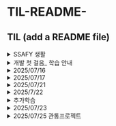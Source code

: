 # TIL-README-
TIL (add a README file)
---
<details><summary>SSAFY 생활</summary>

9~11 라이브 강의
11~12 개인 복습(학습 내용 나의 언어로 정리)
12~13 함께 복습
점심
14~ 복습 및 온라인 실습 git.project 

온라인 실습
문제 들어가서 my gitlab 하고 주소 복사. 내 파일 bash 열어서 git clone 컨트롤 인서트 해서 로컬에 가져옴. 
코드 작성하고 저장. 커밋 add -m 한 후에 push. 온라인 실습실 제출까지 꼭꼭


시험은 온라인 교재에서 많이 출제됨 최소 3회독 이상

</details>


<details><summary>개발 첫 걸음_ 학습 안내</summary>

# AI 시대 공부
처음 프로그래밍 배울 때 완벽을 추구하면 길을 잃기 쉽다. 
제일 중요한 것은 ``문제 해결 능력``
Ai 시대 빠른 속도 새로운 기술. 

기초 개념 정확히 잡으면서 계속해서 실습과 프로젝트로 코딩 감각을 익히는 과정을 반복해 나가야 함!!

과거처럼 모든 문법 외우고 코드를 빨리 짜는 능력? 상당 부분 AI가 대신해줄 수 있음. 

`AI라는 강력한 도구를 지휘하는 문제 해결 전문가`

경쟁력은 무엇을 만들고 싶은가? 본질적인 질문 던지는 능력.

AI에게 정확한 요구사항 전달, 결과물을 비판적으로 검증하는 능력.

이는 실습과 프로젝트를 통해 아이디어를 실현하는 과정에서 단련됨.

**코드를 통해 아이디어를 실현하고, 실용적인 결과물을 만드는 과정 을 즐기고 습관화 할 것**
AI와 협업하는 습관을 기르며 최선을 다한다면, 꾸준히 학습하고 경험을 쌓는다면, 대체 불가능한 개발자로 성장할 것.




# 학습 방법
**문제해결의 큰 그림을 그리고 핵심역량을 기르는 데 집중하자.**

어려운 개념은 개념만 이해, 인지하고 이후 심화적인 것은 필요 시 전문 도구를 사용하면 됨.

기초단계에서 메모리, 성능 최적화 얽매이지 말고 개발 경험을 쌓자.
작은 기능을 직접 완성해보는 실질적인 개발 경험이 쌓이면 성능에 대한 감각은 자연스럽게 따라옴.

AI 이용.
의도를 파악해 변수명을 다듬고 작동 이유에 대한 주석을 달며 읽기 쉬운 코드를 만들기.

디버깅 역량
코드가 원하는 대로 동작 않는 것이 개발의 진짜 시작.

AI에게 에러와 코드 보여주고 왜 발생했는지, 어떻게 해결하는지 물어보기. 구글링과 공식 문서 읽기
항상 비판적으로 검토하고 테스트하며 더 나은 방법을 생각하기.

무엇을 모르는지 파악하고 **AI에게 명확하게 질문하여 답을 얻어내는 능력**

결국엔 뭐다? 어떤 문제를 해결하고 무엇을 만들어낼 수 있는가.
각종 언어들은 이를 위한 도구.


</details>


<details><summary>2025/07/16</summary>

배운 내용:
CLI 기초문법과  martdown, git 사용법

CLI: 명령어로 사용자와 컴퓨터가 상호작용 하는 방식 command line interface

기초문법

. 현재 디렉토리
.. 상위 디렉토리
touch, mkdir, ls, cd, start, rm, pwd


CLI에서 가장 중요한 것! 경로

루트 디렉토리 / 
홈 디렉토리 ~


Markdown: 일반 텍스트로 문서를 작성하는 방법! 텍스트와 코드를 작성해 문서화.

마크다운의 여러가지 기능!

# 개발자로 성장하기
이런 거 
- 또 이런 거
**이런 것도** 되고
*이런 것* 도 되고 
---
이것도! 신기하죠?

1. 순서가
   1. 있는
        1. 리스트?

```python
print('hello')
```
이런 것도 `를 이용하여 표현 가능.쩌거 3개로 묶어주기

[이런 것도](ㅋ)
누르면 안됨
![이미지도](ㅋ) 안되긴 해
~~취소선~~
물결로 만든 취소선!

더 알고 싶은 건 마크다운 가이드로!


<details><summary>git 이용법</summary>


Git이란? 분산 버전관리 시스템

버전관리란 변화를 기록하고 추적하는 것.

git은 파일의 변경 이력을 모두 기록한다. 누가 언제 무엇을 변경했는지 알 수 있고 이전 버전으로 돌아갈 수도 있고 실수로 잘못 변경했을 때 되돌리기도 쉽다! 뭐 게임 잘못 업데이트해서 버그 생기면 과거 특정 시점의 상태를 복원할 수가 있다!!!

분산형 시스템이라 중앙 서버 없이 작업이 가능하다. 오프라인상태에서도!!
협업도!
배포와 백업에도 좋다.

---

git의 3영역

`working directory, staging area, repository`

작업디렉토리는 git 리포지토리 파일이 실제로 저장된 위치로 파일을 편집, 추가, 삭제하는 작업을 진행함. git은 이 파일들이 변경되었는지 여부를 **추적**하지만!!! 이 시점에서 Git이 그 변경을 **관리**하지는 않는다. 

변경 사항을 Git에 반영하기 위해서는?? Staging area 즉 스테이징 영역으로 이동시켜야 한다. 그것은 git add 파일명 또는 . 을 통해. 그러니까 git add는 git아 변경 사항 추가해줘~~ 하는 거임

Staging 영역은 Git 파일이 다음 커밋을 준비하는 곳! commit은 버전이라고 생각하면 됨. 스테이징 영역에 파일을 add 하면 git은 해당 파일을 추적하고 그 상태를 커밋할 준비가 된 상태로 만든다. 스테이징 영역에 추가된 파일은 커밋될 때만 실제로 버전관리가 이루어짐.

git status로 파일들의 위치 알 수 있음. 스테이징 영역에 있구나!

Repository 리포지토리 바로바로 git이 파일의 버전 이력을 관리하는 곳!!! 로컬 리포지토리는 작업 중인 프로젝트의 모든 버전과 변경 사항을 기록. git commit 명령 사용하여 파일을 스테이징 영역에서 로컬 리포지토리로 커밋하면 !! git이 변경 사항을 기록하고 새로운 버전으로 저장한다. 레포지토리에는 커밋 내역과 브랜치 정보가 포함되며 모든 변경 사항은 이곳에서 관리됨.
git commit -m "커밋 내역" 이렇게 치면 git은 변경 사항을 로컬 리포지토리에 저장하고 버전 히스토리에 기록한다. git log로 확인


예시 워크플로우

작업 디렉토리에서 파일을 수정한다. >> git add 파일명 으로 변경사항을 스테이징 영역에 추가하고 >> git commit -m "커밋명" 으로 레포지토리에 커밋하고! >> 리포지토리에 변경 사항을 원격 서버로 푸시하려면 git push origin main !! 
</details>


</details>


<details><summary>2025/07/17</summary>
   오늘 배운 것

Git 로컬과 원격 저장소 왔다갔다 

github 쓰는 방법

나 지금 수정하고 있잖아~~!!
저장을 안해서였다...
commit 수정 방법??

---
</details>

<details><summary> 2025/07/21 </summary>

**프로그래밍의 의미와 Python 소개 및 Data type 특징**

## 프로그래밍
프로그램: 어떤 문제를 해결하기 위한 명령어 집합 
프로그래밍의 핵심은 새 연산을 정의하고 조합해 유용한 작업을 수행하는 것!


파이썬?! 타언어에 비해 쉽고 간결한 문법
풍부한 커뮤니티와 광범위한 응용 분야(웹 개발, 데이터분석, 인공지능 등)


왜 ai와 머신러닝 개발에 파이썬을 쓸까?
여러 라이브러리 도구들이 모두 파이썬으로 제공됨.(왜? 그냥 첨 만든 사람이 파이썬으로 했나?)

파이썬 인터프리터가 사용자의 명령을 기계어로 바꿔줌

파이썬 인터프리터

1. 인간이 파이썬 프로그램 작성
2. 파이썬 인터프리터가 코드를 한 줄씩 읽고 문법 오류 확인. 없으면 바이트 코드(운영 체제가 이해하는 언어)로 변환하고 실행

사용법 2가지 
- shell 프로그램으로 한 번에 한 명령어 입력하여 실행
터미널에서 python -i 하면 파이썬 인터프리터 환경이 실행됨
근데 이렇게 잘 안 함.
>>>

- 확장자가 .py인 파일에 작성된 파이썬 프로그램 실행
파이썬 파일 vs code 터미널에 아래와 같이 입력하여 실행
$ python saple.py

  
# 표현식과 값
- 표현식: 하나의 '값'으로 평가될 수 있는 모든 코드
표현식 예시 : 3+5 / x>10 / 5*4

평가: 표현식을 계산하여 그 결과인 값을 만들어내는 과정

- 값: 표현식이 평가된 결과. 더이상 계산되거나 평가될 수 없는 프로그램의 가장 기본적 데이터
값 예시 : 8, True, "안녕하세요"

주의: 모든 값은 가장 단순한 형태의 표현식. 모든 표현식이 값은 아님.
3+5는 표현식. 자체로는 값이 아니고 평가를 거쳐야 값 8이 됨.

표현식이 평가를 거치면 값
값이 평가를 거치면 값

값이 표현식에 포함됨. 값 < 표현식


# 변수와 메모리

변수: 값을 재사용하기 위해 그 값에 붙여주는 고유 이름(값에 붙여주는 거지 표현식에 붙이는 게 아님 a = 3+5 라면, a에 8이라는 값을 할당한거지 3+5라는 표현식을 할당한 것이 아님)

a = b+1
b=2
print(a) 에러 뜸. 순서

변수 할당: 표현식이 만들어 낸 값에 이름을 붙이는 과정(연결)

할당 연산자 = : 오른쪽 표현식의 평가 결과 값을 왼쪽 변수에 저장

할당문: degrees = 36.5

변수명 규칙: 알파벳, _, 숫자로 구성. 숫자로 시작 불가. 대소문자 구분. 

파이썬의 내부예약어로는 변수 이용 불가능. True False None and as assert async 


- 변수, 값, 메모리

   우리가 변수 만들면 (a = 3) 그 '값'이 메모리 어딘가에 저장.
  변수는 그 메모리 위치 가리키는 이름표 역할. 변수는 메모리 주소 가지지 않음.
  변수는 객체를 가리키는 이름!!
  변수의 메모리 주소가 아니라 값의 메모리 주소임

그래서 여러 변수에 같은 값을 할당하는 경우 그 변수들이 가리키는 객체는 동일하고 메모리 주소도 동일함. 변수에 다른 값을 재할당하면 다른 값을 가리키게 되므로 메모리 주소도 바뀜

  메모리의 모든 위치에는 그 위치를 고유하게 식별하는 메모리 주소가 존재.(메모리주소: 컴퓨터가 특정 데이터값 정확히 찾기 위해 사용하는 기계적 숫자 주소)  

**객체**
파이썬의 모든 데이터가 객체
숫자 문자열 리스트 함수 모두 객체

객체는 3가지 정보를 가짐. **고유 ID(메모리주소) Type(타입) Value(값)**
값 타입 주소 3 개 정보를 묶은 것을 객체 object라 부름.
id(a) type(a) 


ex) a = 3 하면 3이라는 객체(메모리 주소, 타입: 정수, 값:3) 가 메모리에 만들어짐. 
a는 그 객체를 가리킴. b = a 라 하면 b도 같은 객체 3을 가리키게 됨.

그래서 a, b 메모리 주소 같아짐. 하나를 바꾸면 둘 다 같이 바뀜

<img width="321" height="387" alt="image" src="https://github.com/user-attachments/assets/972a18c6-a3a0-483c-8dc7-fa5cb6073c4d" />

<img width="357" height="399" alt="image" src="https://github.com/user-attachments/assets/de43150d-d438-4709-a4c1-e7fcab14fb6a" />

변수는 특정 객체를 가리키는 이름표. 
변수는 메모리주소를 가지지 않는다.참조할 뿐
변수는 한 마디로 '객체를 가리키는 이름'


할당문 variable = expression

- 할당문 동작 순서
오른쪽 표현식 평가. 계산하여 하나의 결과값(객체)를 만듦. > 왼쪽 변수명 확인. 새로운 이름표 만들거니 기존 거 이용 > 변수명과 결과값 연결!!(참조). 변수가 이전에 다른 객체 가리키고 있었다면 그 연결 끊어지고 새로운 객체와의 연결만 남음 (재할당)



|용어|핵심 정의|비유(주소록)|
|---------|------|------|
|객체 object|데이터(값 타입 행동)의 실체|'김철수'라는 실제 사람|
|메모리 주소|객체가 저장된 고유한 위치|김철수의 실제 집 주소|
|변수 variable|객체를 가리키는 이름표|주소록에 저장된 '내친구 김철수'라는 이름|



# 데이터 타입

아까 객체는 고유id 메모리 주소, 타입, 값 의 묶음이라 했죠?
데이터 타입은 값의 종류와 적용 가능한 행동의 묶음입니다.

타입: 변수나 값이 가질 수 있는 데이터의 종류

타입의 구성요소: 값(피연산자)과 값에 적용 가능한 연산자. 이 두 가지로 구분할 수 있음. 

값은 숫자일수도 글자일 수도 소수일 수도 있음

중요한 이유: 값의 종류와 그 값으로 할 수 있는 연산을 결정하기 때문. 즉, 타입마다 가능한 기능과 연산이 다름.

data type: 값의 종류와 그 값으로 할 수 있는 동작(연산)을 결정하는 속성


데이터 타입의 5분류: numeric types / text sequence(str) / sequence type(list tuple range) / non sequece type ( set, dict) / 기타 (boolean none functions)

정수 int 
실수 float 소수점까지. 
지수표현법 1,230,000,000은 1.23 * 10^9 인데 이걸 1.23e9라고 표현함.
0.00314는 3.14 * 10^-3 이라서 3.14e-3이라 씀 e E 상관없음.
<img width="437" height="364" alt="image" src="https://github.com/user-attachments/assets/a51cdb69-6f81-463e-8f8f-84b1f35a7757" />


숫자형 타입의 행동은 산술 연산!
<img width="312" height="120" alt="image" src="https://github.com/user-attachments/assets/c580aaba-8465-4a9f-b133-ca8b4bcb1d9b" />
<img width="310" height="108" alt="image" src="https://github.com/user-attachments/assets/fe3c42c4-0f3e-4c7e-acde-d0b43f4fc1ea" />

연산자 우선순위는 동일 ** 다음 -(음수부호) . () 사용 가능.

    -2**4 = -16 = -(2**4)


시퀀스 타입: 여러 데이터가 정해진 `순서`대로 일렬로 `나열`하여 저장하는 자료형 
대표 시퀀스 타입: str, list, tuple, range

순서가 있으므로 인덱스가 존재. 0번부터. 인덱스를 통해 데이터에 바로 접근 가능 

index: 시퀀스 자료형에서 각 값의 위치를 식별하기 위해 부여된 고유한 번호 (0번부터)

시퀀스타입 여러가지인데 공통 특징 5가지있음.
순서대로 저장(정렬된 것은 아님)/인덱싱(값마다 고유 번호 있어서 특정 위치 값 선택 수정 가능)/슬라이싱(원하는 부분 값만 잘라서 사용)/길이(값의 개수 len() 함수 )/반복iteration(반복문으로 각 값 하나씩 순서대로 꺼내서 사용 가능)

len 은 전체 길이 (개수)알려줌. 
인덱스는 0부터 len-1 까지. 길이 넘어서는 인덱스 입력 시 에러뜸



시퀀스 타입 중 문자열str
```python

my_data = 'Hello'

my_data[1] = 'e'
my_data[1:4] = 'ell'


```
len은 5임. 인덱스는 0부터 4까지 존재
[1:4] 하면 1번부터 3번까지 해당됨. 항상 뒤에 오는 인덱스는 제외하고 그 이전까지만.

문자열 str : 문자들 `순서` 있고 `변경 불가능`한 시퀀스 자료형

`escape sequence`
\ 역슬래시와 문자 조합 특별한 기능
\n 줄바꿈 \t 탭 (띄우기) \\ 백슬래시 하나 \' 작은 따옴표 \" 큰 따옴표 \b는 앞에 지움

여러 줄 작성 시 ''' 또는 """ 이용 ('하나만 쓰면 한 줄만 인식해서 에러뜸)



# f-string 아주 중요!

문자열 내에 변수나 표현식의 결과를 쉽게 삽입하는 방법.
문자열 시작 전에 f 붙이고 삽입할 부분을 {} 로 감싸줌. 

```python
name= '홍길동'
age=25

greeting = f'안녕하세요, 제 이름은 {name}이고 나이는 {age}살입니다.'

```
안녕하세요, 제 이름은 홍길동이고 나이는 25살입니다.


<img width="299" height="173" alt="image" src="https://github.com/user-attachments/assets/4fc74cb7-bb0e-4208-b27a-188ade47daa6" />

f-string 다양한 기능 있음. 심화 사용법 알아보기





index: 시퀀스 자료형 각 값의 위치를 식별하기 위해 부여된 고유 번호. 0부터 시작 왜? 거리 개념임. 시작점으로부터 떨어진 거리. 
음수 인덱스 지원. -1은 맨 마지막 값. 

slicing: 시퀀스 일부분 잘라내어 `새로운 시퀀스 생성`
슬라이싱 사용법 대괄호 [] 안에 시작 위치, 끝 위치, 간격 을 콜론:으로 구분하여 지정
my_sequence[start:stop:step]
<img width="392" height="327" alt="image" src="https://github.com/user-attachments/assets/e0450cc0-7328-491c-8bce-1073db4ee270" />

start 시작인덱스(포함)
stop 끝 인덱스(포함x)
step 건너뛰는 간격 
상황따라 생략 가능


my_str[2:4] 하면 2,3 자리 나오고 4는 포함 안됨.

왜 끝에 값은 빠질까???
시작 값은 0 n번 반복 시 실제로 마지막 시행은 n-1번째가 됨. 즉, 3번 반복 시 0,1,2 가 시행됨. 그래서 마지막 수 앞에서 멈춤.
너무 헷갈린다면 문자열 사이를  index로 생각.


여러가지 해보니까 my_str[7]처럼 아예 벗어난 인덱스 주면 error 뜨는데 [7:9] 나 [9:7] 같은 거 넣으면 error 안 뜨고 그냥 값이 안 나옴. [::-1] 은 역순


`문자열의 불변성`

문자열은 순서가 있고 변경이 불가능한 시퀀스형 자료!!!
(리스트는 변경 가능)
my_str[1] = 'a' 와 같이 할당하려하면 error
type error 'str' object does not support item assignment 

변경은 불가능. 재할당하거나 새로운 문자열을 생성하는 수밖에


<details><summary>참고</summary>

진법 표현 접두사 prefix
0b 0o 0x

2진수 print(0b10) >>> 2 (2진수 10은 10진수로 2)
8진수 print(0o30) >>> 24 (8진수 30은 24)
16진수 print(0x10) >>> 16 (16진수 10은 16)

<img width="332" height="384" alt="image" src="https://github.com/user-attachments/assets/6f3a3543-9a98-486e-bfb8-43e7830d5d76" />


실수의 함정, 부동소수점 오차

result = 0.1 + 0.2 

print(result == 0.3) False

print(result) 0.300000000004

왜?
컴퓨터의 실수 처리 방식.
부동소수점(반올림)오차


컴퓨터는 2진법을 사용. 무한 소수의 발생과 근삿값 저장.10진수 소수 중 일부 2진수로 바꾸면 무한 소수 됨. 

예를 들어 0.1 을 2진수로 바꾸면 무한 소수가 됨. 0.0001100110011 ...

메모리 유한하므로 근삿값으로 잘라서 저장함. 근사치로 인해 오차 발생.


> 해결책

decimal 모듈 사용해 부동소수점 연산의 정확성을 보장 
실수를 2진수로 변환하지 않고 10진수 자체로 정확하게 연산할 수 있게 해줌.
소수 계산할 때 조심하기

a = Decial('3.2')


# 표현식과 문장

표현식은 아까 했죠? 
평가를 거쳐 값이 되는 것을 표현식이라고 한다고. 3+5 True 등

표현식이 아닌 거는 뭐가 있냐? 바로 그게 문장! 

표현식이 값을 만들어내는 코드조각, 문장은 동작을 수행하는 코드 조각

print(10) 은 값을 반환하는 게 아니라 출력하는 동작을 함. 따라서 문장. (print는 반환값이 None)

max(2,3) 은 값을 반환하므로 표현식

할당문 조건문 반복문 등!! 문장은 statement 특정 동작을 지시하는 실행 가능 코드 최소단위. 문장은 완결된 하나의 명령 

예시: x = 100 / def my_function() / pass 등


구분: 코드 실행 시 하나의 값이 남는다면 표현식, 안 남는다면 문장. 
10+20 : 표현식
name = '홍길동' : 문장(변수에 지시했을 뿐 값이 남지 않음)

관계도 : 문장 == 요리법       표현식 == 재료

표현식 사용해서 문장 만들 수 있고 표현식 하나가 문장이 되기도?

total_price = 5000 + 1000  : 할당문 (문장)

뜯어보면

5000 + 1000 : 표현식 (값 6500을 만들어냄)

total_price = : 표현식이 만든 값을 변수에 할당하라고 지시하는 문장

대부분 문장은 표현식을 포함하여 동작

Style Guide 코드의 일관성과 가독성을 향상시키기 위한 규칙과 권장 사항들
대표적으로 PEP 8

직관적인 이름, 공백 스페이스 4칸 or Tab
한 줄 길이 79자, 길면 줄 바꿈 
문자와 밑줄로 작성, 함수 정의 클래스 정의 등 블록 사이에는 빈 줄을 추가

age=10 말고 age = 10

주석:
샾 사용 여러줄은 """ 또는 묶어서 한 방에 컨트롤 슬래쉬

복잡한 코드 python tutor 코드 한 줄씩 어떻게 실행되는지 눈으로 보여주는 시각화 도구



터미널에 ls 쳐서 내가 실행하고 싶은 파이썬 파일이 존재하는지 확인하고 실행하기
python 파일이름 하면 내가 원하는 파이썬 파일 실행됨.

double에 2*10 값을 저장한 것,
값이 저장되는 것이지 표현식을 저장하는 것이 아님.
좀 중요함 헷갈리는 부분. double에 20이 저장되는 것이지 2*num 이 저장되는 것이 아니다잉


16진수
0부터 9까지 이용 후 a부터 f까지 감 우왕~~굉장히 10진법적인 사고



</details>
</details>


<details><summary>2025/7/22</summary>

**여러 데이터 타입과 연산자**

다양한 데이터 구조와 연산자를 활용하여 장바구니를 직접 만들고 관리할 수 있다.


복습: 시퀀스 자료형 시퀀스의 특징 5가지
시퀀스 자료형이란, 여러 개의 값을 `순서`대로 저장하고 각 요소를 `인덱스`를 통해 접근할 수 있는 자료형.
str, list, tuple이 있음. (dict와 set은 시퀀스 자료형 아님. 순서 없고 인덱스로 접근 불가)

특징 5가지: 순서 있음, 인덱싱 가능 a[2], 슬라이싱 가능 a[1:3], 반복 가능, 길이 확인 가능

(추가: 문자열뿐만 아니라 정수형, 실수형 등도 불변. a = 10 에서 0을 1로 인덱싱해서 바꾸는 것 불가능. 재할당하는 수밖에)


# 리스트

- 여러 개의 값을 `순서`대로 저장하는,`변경 가능한``시퀀스 자료형` mutable
- 시퀀스이므로 인덱싱 슬라이싱 길이 모두 가능
- 대괄호[] 안에 값들을 쉼표 , 로 구분
- 숫자 문자열 다른 리스트까지 모든 종류 데이터 담을 수 있다.
- 값을 추가 수정 삭제 등 자유롭게 변경 가능 
- 중첩nested 리스트 : 다른 리스트를 값으로 가진 리스트 my_list[4][2][3]

중첩: 어떤 자료 구조 안에 같은 종류의 자료 구조가 포함된 형태
(재귀함수같은)
 
 
가변성: 생성된 후 그 내용을 변경할 수 있는 성질.
변경: 수정 추가 삭제 
문자열의 불변성과 정반대되는 중요한 특징.

1. 인덱싱으로 값 수정하기
2. 슬라이싱으로 여러 값 한번에 바꾸기
my_list = [1,2,3,4,5]
my_list[2:4] = ['three', 'four']
print(my_list) [1,2,'three,'four',5]
list는 가장 많이 활용하게 될 data type 중 하나

[2:4]로 하면 2,3  요소 없어지고 그 자리에 들어가는 새로운 요소 개수 제한 없음.

<img width="496" height="246" alt="image" src="https://github.com/user-attachments/assets/73300151-675f-498f-a1b8-4dd065878f3c" />
<img width="639" height="398" alt="image" src="https://github.com/user-attachments/assets/a40456bb-cc2e-4501-b7df-0759aff43c8d" />
<img width="394" height="215" alt="image" src="https://github.com/user-attachments/assets/063b9fad-b964-4ffb-af10-c07969e5fca3" />

슬라이싱 할당에서 오른쪽에는 반드시 반복가능한 iterable 객체가 와야 함. 그래서 정수 불가능.

하나씩 쪼개서 할당함. 

반복 불가능: int float boolean Nonetype complex


# 튜플

- 여러 개의 값을 `순서`대로 저장, `변경 불가능`한 시퀀스 자료형
- 소괄호() 이용, 쉼표 , 로 구분
- 리스트처럼 모든 종류 데이터 담을 수 있음
- 리스트와 유사하나, 한 번 만들어지면 수정 불가능. `불변성`
- 시퀀스이기 때문에 순서, 인덱싱, 슬라이싱, 길이 확인, 반복 이용 가능   
  특징
  - 요소가 하나일 때 쉼표 , 이용 my_tuple = (1, ) trailing comma 후행쉼표라고 함.
  - 물론 빈 튜플도 가능 my_tuple = ()
  - 소괄호 없이 만들 수 있음. my_tuple = 1, 'hello', 3.14
<img width="401" height="123" alt="image" src="https://github.com/user-attachments/assets/5c732366-7e6b-45c3-90b7-6a953aedd84a" />
후행 쉼표 없으면 int가 되네<img width="420" height="238" alt="image" src="https://github.com/user-attachments/assets/24a4f05f-b769-40cc-8399-9e423bb49680" />


튜플은 언제 쓰냐?
튜플이 불변 자료형인 이유는?
튜플의 불변 특성을 사용하여 내부 동작과 안전한 데이터 전달에 사용.
다중 할당, 값 교환, 함수 다중 반환 등
개발자가 직접적으로 사용하기보다는 내부적으로 처리될 때 사용됨

튜플은 데이터의 안정성과 무결성을 보장하기 때문에 리스트와 구별됨. 내부동작에서 사용
실제 문제 풀 때 쓰는 경우 거의 없음.

<img width="508" height="284" alt="image" src="https://github.com/user-attachments/assets/213da17c-9bd7-482c-96cc-809bd42c76bc" />




```python
#다중할당
x, y = 10, 20
#실제 내부 동작
(x, y) = (10, 20)

#값 교환
x, y = 1, 2
x, y = y, x

#실제 내부 동작
temp = (y, x) # 튜플 생성
x, y = temp # 튜플 풀어냄
print(x, y) # 2 1

```


# range

`연속된 정수 시퀀스` `생성`하는 `변경 불가능`한 자료형

(변경 가능한 자료형은 아직 리스트밖에 없노! 문자열, 튜플, range 다 불변)
- range는 주로 반복문에서 사용. 특정 횟수만큼 딱 반복
- 시작, 끝, 간격 규칙만 기억. 메모리 효율적
- range() 는 1,2,3 개까지의 매개변수를 가질 수 있음.
  - range(stop)
  - range(start, stop)
  - range(start, stop, step)

```python
# 매개변수 하나일 때. stop으로 인식. start는 0, step은 1이 기본값으로 설정
my_range_1 = range(5)

print(my_range_1) # range(0, 5)

print(list(my_range_1)) # [0, 1, 2, 3, 4] 리스트로 형 변

# 매개변수 두 개
my_range_2 = range(1,10)

# 매개변수 세 개
my_range_3 = range(5, 0, -1)

print(list(my_range_3)) # [5, 4, 3, 2, 1]


```
- range에서 모든 숫자 메모리 저장하는 게 아니라 시작, 끝, 간격이라는 규칙만 기억하여 메모리 효율적
- range는 list로 `형 변환` 시 내부 값을 확인 가능. 실제 사용할 때는 형 변환하지 않고 반복문에 사용

```python
for i in range(1,10,2):
   print(i)   # 1, 3, 5, 7, 9
```

step 규칙
step은 시퀀스의 간격과 방향을 결정
error가 나지는 않음. step의 부호에 따라 start와 stop의 대소관계 생각.

항상 스탑 값 앞까지! stop 값은 시퀀스에 포함될 수 없음


# dict

오늘의 수업 중 젤 중요한 것 두 가지 꼽으라면 list와 dict

**딕셔너리: key와 value 쌍으로 이루어진, 순서와 중복이 없는 변경 가능한 자료형.(비시퀀스)**

순서가 없다?! >> 인덱스가 없다.
인덱스 없이 어떻게 접근해? >> key로 접근!

- 중괄호 {} 이용. 쉼표, 로 구분
- 값 1개는 키와 값이 쌍으로 이루어져있음
- my_dict = {'key': 'value'} # 한 쌍
  
- key: 값을 식별하기 위한 고유한 이름표. 중복 불가(순서가 없는 대신 고유한 키로 구분).
  변경 불가능한 자료형만 사용 가능. (str, int, float, tuple 가능, list, dict 불가능)
  
- value: 키에 해당하는 실제 데이터. '문자열', 12, [l, i, s, t] 모두 가능

- key로 value 찾기 가능, 역은 불가능. key는 고유하지만. value는 여러 번 나와도 됨.

- key가 두 번 이상 나온다면? 뒤에 나온 것 기준으로 하나만 나옴.

dict = {'apple': 500, 'apple': 300} 
print(dict['apple']) # 300


순서가 없는 자료형. 비시퀀스. key를 통해 접근

print(my_dict_1[key]) 하면 value가 나옴, 존재하지 않는 key 쓰면 error

딕셔너리 언제 이용하냐?

데이터에 순서 필요 없고 데이터에 key 붙여 관리하고 싶을때 이용. 인적 정보나 캐릭터 능력치 


# set
---
`순서와 중복이 없는` `변경 가능`한 자료형. 비시퀀스(인덱싱, 슬라이싱 사용 불가. 근데 len은 사용 가능.)

두 가지 핵심: 중복 허용 X / 순서가 없음! (인덱싱 슬라이싱 불가능)

- 중괄호{} 이용, 쉼표 , 로 구분.
- 딕셔너리도 중괄호 {} 이용! >> 공집합은 {}로 표현 못함. 딕셔너리니까! set() 으로
- my_set_1 = set() 라고 표현함. my_set_2 = {1, 1, 2} #print(my_set_2) {1, 2}
- 원소 동일하면 하나만 나옴.(중복 불가) 순서 없으므로 인덱싱 불가
- 합집합 | (shift 백슬래쉬), 차집합 -, 교집합 &
- 중복 제거하고 싶을 때 사용 가능
- 잘 사용 안하긴 함. 특수 상황에서 사용


# Other types
---
None: 값이 없음을 표현하는 특별한 데이터 타입. 숫자 0이나 빈 문자열 '' 과는 다름!! 값이 존재하지 않음, 아직 정해지지 않음 이라는 상태를 나타냄.
대소문자 주의. None 이다.

Boolean: 참과 거짓 두 가지 값만 가지는 데이터 타입. 프로그램의 흐름을 제어하는 조건문에서 True와 False를 판단
주로 조건 반복문과 함께 사용됨.
비교 논리 연산의 평가 결과



# Collection
---
여러 개의 값을 하나로 묶어 관리하는 자료형들을 `통칭`하는 말
str, list, tuple, range, set, dict 데이터 타입 모두 Collection에 분류.

|컬렉션명 | 변경 가능 여부(가변성, 불변성) | 순서 존재 여부(인덱싱 가능 여부)|
|---|---|---|
|str |X|O|
|list|O|O|
|tuple|X|O|
|dict|O|X|
|set|O|X|
|range|X|O|


# 형변환
---
한 데이터 타입을 다른 데이터 타입으로 변환하는 과정.


암시적 형변환과 명시적 형변환

암시적 형변환: 파이썬이 연산 중에 자동으로 데이터 타입을 변환하는 것

데이터 손실 막으려고 더 정밀한 타입으로. 더 안전한 쪽으로 파이썬이 자동 처리

불리언과 뉴머릭 타입에서만 가능함.
숫자형 자료 더 큰 범위로, boolean과 수

ex) print(3 + 5.0) # 8.0
   print(True + 3) # 4
   print(True + False) # 1

명시적 형변환: 개발자가 변환하고 싶은 타입을 직접 함수로 지정하여 변환하는 것.
서로 다른 타입의 데이터를 호환되도록 맞추는 과정.
해외에서 어댑터 끼우는 느낌. 

int("123") 결과 123
str(100) 결과 "100"
list("abc") 결과 ['a', 'b', 'c']
set([1, 2, 2]) 결과 {1,2}
<img width="373" height="160" alt="image" src="https://github.com/user-attachments/assets/0bfee477-15fe-469d-b8f8-647d2c25cfe9" />

항상 되는가?

str -> int 형식에 맞는 숫자만 가능

print(int('1')) # 1 '1' 문자열을 정수로 형 변환.

print(int('3.5')) # '3.5'는 실수형태의 문자열이므로 error 뜸.

print(float('3.5')) # 3.5 '3.5'라는 문자열을 실수로 형 변환.

print(int(1.9)) # 1 실수를 정수형으로 형 변환.

int -> str 모두 가능

print(str(2) + '등') # 2등

그 무엇도 range와 dict으로 형 변환 불가능함.


# 연산자
---
산술연산자, 복합연산자, 비교연산자, 논리연산자, 단축 평가, 멤버십연산자, 시퀀스형 연산자 그리 연산자 우선순위


복합연산자: 연산과 할당이 함께 이뤄짐.

+= -= *= /= //= %= **=  알 것 같기도~  x **= 3 : x에 x의 3승을 할당해라

비교 연산자

True False 로 반환

ㅡ=, ==, !=, is, is not

is 연산자는 단순 값 비교가 아닌 객체를 비교. 메모리 주소가 같은지를 확인 식별성

is: identity operator 정체성   ==: equality operator 값

is 연산자는 싱글턴 객체 비교에 사용

프로그램 전체에서 단 하나의 객체만 생성되어 재사용되는 특별한 객체. 싱글턴 객체: None True False


<img width="318" height="399" alt="image" src="https://github.com/user-attachments/assets/57e6cced-8a79-4895-8597-1d1a464b88bc" />

b=a 
print(a is b) True

논리 연산자
and or not


단축 평가: 논리 연산 두 번째 피연산자 평가하지 않고 결과를 결정하는 동작

똑똑한 게으름?!: 결과가 정해졌다면 뒤에 코드까지 확인하지 않음. 이렇게 결과가 확정되는 순간 평가를 '단축'하고 넘어간다고 해서 '단축 평가' 라고 부름.

거짓으로 취급되는 값들: False, 숫자 0, 빈 문자열 "", 빈 리스트 [], None 등 
참으로 취급되는 값들: True, 1, -10, "hello", [1,2] 등 내용이 있는 값

and 연산자 하나라도 거짓이면 거짓. 쭉 가다가 처음 만나는 거짓을 바로 반환. 모두 참이면 마지막 참 반환

or 연산자 하나라도 참이면 참. 끝까지 갔는데 모두 거짓이면 맨 마지막 거짓값을 반환

단축 평가 >> 코드 실행 최적화하고 불필요한 연산 피함, 코드 흐름 제어 오류 방지 간결 코드 


멤버십 연산자: in, not in 
print('h' in word)  
왼쪽이 요소 오른쪽이 컬렉
결과값: True, False


시퀀스형 연산자: + *
+ * 가 시퀀스자료형(문자열, 리스트, 튜플)에서 결합, 반복 연산자로 쓰임.


trailing comma(후행 쉼표)
컬렉션의 마지막 요소 뒤에 붙는 쉼표
앞에 하나의 요소로 구성된 튜플에서 필수였음. tuple = (1,)
그 외에는 `선택 사항`


기본규칙
각 요소 별도 주루 작성하고 콤마 추가 닫는 괄호도 새로운 줄

딕셔너리에서 잘 사용됨. 가독성 측면에서

```python
item = [
   'item1',
   'item2',
   'item3',
]

config = {
   'host': 'localhost',
   'port': 8080,
   'debug': True,
}


```

각 요소 별도 줄에 작성. 마지막 요소 뒤에 trailing comma 추가, 닫는 괄호는 새로운 줄에 배치.
그냥 한 로 쭉 쓸 때는 trailing comma 쓰지 않음.

`문제 풀이
리스트 [1:4]면 그 앞에까지 
딕셔너리는 {'키': '값'}
역순[::-1]
set는 순서 없고, 중복 허용하지 않음
딕셔너리는 value 바꿀 수 있음.

</details>

<details><summary>추가학습</summary>

<details><summary>얕은 복사와 깊은 복사</summary>

python tutor 을 이용한 시각화

메모리 위치


backup_catalog = catalog   할당 
<img width="781" height="464" alt="image" src="https://github.com/user-attachments/assets/1c86c970-373f-43fe-9b1b-51cb4c879a18" />

그냥 원래 list를 그대로 가져옴 (복사가 아님)



backup_catalog = catalog.copy()   얕은 복사
<img width="778" height="546" alt="image" src="https://github.com/user-attachments/assets/0c7be1bd-38c5-43b8-b439-2d4cd187a46a" />

겉의 리스트 껍질만 새로 만들고 내부의 객체 리스트는 기존의 것과 같은 것을 참조함.

즉, 바깥쪽 리스트만 복사되고, 내부 리스트는 원본과 공유함. 

**>> 내부 객체를 변경하면 복사본과 원본 모두에 영향을 미친다.**

backup_catalog = deepcopy(catalog)   깊은 복사
<img width="773" height="742" alt="image" src="https://github.com/user-attachments/assets/ada8ec57-dde2-444f-a7fc-8c406b0a5eab" />

**겉의 리스트뿐만 아니라 내부에 포함된 모든 객체까지 새로 복사**

**원본과 복사본이 완전히 독립적이고, 내부 객체를 변경해도 서로 영향을 주지 않음.**

</details>


<details><summary>List</summary>

```python

list = [1] * 5
print(list)   # [1, 1, 1, 1, 1]







```



</details>


</details>







<details><summary>2025/07/23</summary>

# 함수

함수란! : 특정 작업을 수행하기 위한 `재사용` 가능한 코드 묶음. 

- 반복되는 코드를 하나로 묶어 재사용하기에 코드가 깔끔해짐.
- 복잡한 문제를 작은 단위로 나누어 해결하는 프로그래밍 사고력 기를 수 있음.

  함수 왜 씀? >> 재사용성 높아지고, 코드의 가독성과 유지보수성 향상.

예를 들어 두 수의 합. 매번 변수를 더하는 코드를 입력하기보다 sum이라는 함수를 만들어서 이용하는 게 편리

```python

# 함수 정의
def get_sum(num, num2):
   return num1 + num2

# 이후부터는 함수를 호출하여 결과 출력


```


함수 호출. 

함수 구조

```python   
def make_sum(pram1, prma2):   # parameter 1, 2가 INPUT값
   """이것은 두 수를 받아      # """ 속이 Docstirng
   두 수의 합을 반환하는 함수입니다.   # 들여쓰기 된 부분 모두 function body
   >>> make_sum(1, 2)
   3
   """
   returm pram1 + pram2      # return value OUTPUT
```

- parameter INPUT
- doctring: 함수에 대한 설명 """ """ 선택적으로 작성 가능. 협업을 위한. 
- function body: 함수 아래에 들여쓰기 되어있는 코드 블록, 함수가 실행될 때 수행되는 코드를 정의.
- return value OUTPUT: return 이후에 반환값 명시. return문은 함수의 실행을 종료, 결과를 호출 부분으로 반환함.
- 함수에 return 문이 없다면 None이 반환됨.


겁준다
첫 번째 허들이래

print() 함수는 반환 값이 없음. return이 없음.

**반환과 출력을 구분해야 함**
print() 함수는 화면에 값을 출력하기만 할 뿐, 반환(return)값이 없음.

```python

return_value = print()
print(return_value)
>>>None

```

반환값이 없는 함수를 출력해보면 None이 나옴.

반환이란 어떤 값이 있어야 함. 

합성함수 느낌?


- 매개변수parameter과 인자argument
- 매개변수: 함수를 정의할 때, 함수가 받을 값을 나타내는 변수
- 인자: 함수를 호출할 때 실제로 전달되는 값

```python
def add(x, y):   # x, y는 매개변수
~~

a = 2
b = 3

sum = add(a, b)   # a, b는 인자

```

- 인자의 종류 5가지
  위치 인자, 기본 인자 값, 키워드 인자, 임의의 인자 목록, 임의의 키워드 인자 목록
  - 위치 인자
    함수 호출 시 인자의 `위치`에 따라 전달되는 인자.
    반드시 값을 전달 해야 함. 값 안 넣으면 에러 뜸
  - 기본 인자 값
    함수 정의에서 매개변수에 기본 값을 할당.
    함수 호출 시 인자를 전달하지 않으면, 기본값이 매개변수에 할당됨.
  - 키워드 인자
    함수 호출 시 인자의 이름과 함께 값을 전달하는 인자.
    키워드 인자는 위치 인자보다 뒤에 위치해야 함. 아니면 error 뜸.
  - 임의의 인자 목록 AAL
    정해지지 않은 개수의 인자를 처리하는 인자
    함수 정의 시 매개변수 앞에 *를 붙여 사용
    여러 개의 인자를 tuple로 처리

    ```python
       def cal_sum(*args):
       print(args)   #(1,100,5000,30)
       print(type(args))   # class tuple
       cal_sum(1,100,5000,30)
   ```

   - 임의의 키워드 인자 목록
   정해지지 않은 개수의 키워드 인자를 처리하는 인자.
   함수 정의 시 매개변수 앞에 **를 붙여 사용
   여러 개의 인자를 dictionary로 묶어 처리함.

   - 함수 인자 권장 작성 순서
   위치 기본 가변 가변키워드 순서로 하여 혼란 줄임.
   절대적인 규칙 아니고 상황에 따라 유연하게


<img width="578" height="416" alt="image" src="https://github.com/user-attachments/assets/adc66a48-ea3e-4970-a751-e5fea7d2d86d" />




**재귀함수**

함수 내부에서 자기 자신을 호출하는 함수.

끝없이 호출하지 않도록 종료 시점을 명시해줘야 함.

재귀함수의 예시 - factorial
- 자기 자신을 재귀적으로 호출하여 n!을 계산
- 재귀 호출은 n이 0이 될 때까지 반복, 종료 조건 설정하여 재귀 호출 멈추게 함.
- 재귀 호출 결과 이용하여 문제를 작은 단위의 문제로 분할하고, 분할된 문제들의 결과를 조합하여 최종결과를 도출

  ```python
  def factorial(n):
     if n == 0:
        return 1   # 종료 조건을 먼저 명시
     else:
        return n * factorial(n - 1)   # 재귀 호출: n과 n-1의 팩토리얼을 곱한 결과를 반환

  ```

  - 5!의 경우 1부터 5까지의 곱인데, 5 * 4! 으로 분할하고, 또 5 * 4 * 3! 으로 분할하고 ... 언제까지? base case에 수렴할 때까지. 팩토리얼은 * 1 까지.
 
재귀함수 특징
- 특정 알고리즘 식을 표현할 때 변수의 사용이 줄어들며, 코드의 가독성이 높아짐.
- 한 개 이상의 base case(종료되는 상황) 존재하고, 수렴하도록 작성.
- 꼭꼭! 종료 조건 명확히 하고, 반복되는 호출이 종료 조건을 향해야 함.(수렴)
- 단점은 메모리 사용량 많고 느릴 수 있다. 종료 조건 잘못되면 스택 오버플로우 에러 발생 가능. 복잡하면 코드 가독성 저하

왜 써? 문제를 간결하고 직관적으로 표현 가능, 코드 간결하고 수학적 문제 직접적 구현 가능하다.


# 내장 함수 built-in function
---
파이썬이 기본적으로 제공하는 함수. 별도의 import 필요 없이 바로 사용 가능

[파이썬 공식 문서](https://docs.python.org/ko/3/)

자습서랑 라이브러리 레퍼런스 언어 레퍼런스 참고하면 좋다


# 함수와 scope
---
python의 범위scope

scope란?

변수나 함수가 유효한 범위. 어디에서 이것을 쓸 수 있는가! (Local Enclosing Global Built-in)

함수는 코드 내부에 local scope를 생성함. 그 외의 공간을 global scope로 구분함.

global scope(코드 어디에서나 참조가능 공간)와 local scope(함수 내부에서만 참조 가능)

global variable(global scope에 정의된 변수)과 local variable(local scope에 정의된 변수)


정의하지 않고 어디에서나 쓸 수 있는 함수 >> built-in scope  예를 들어 print()

정의하고 어디에서나 쓸 수 있는 함수 >> global scope


변수 수명주기


이름 검색 규칙

LEGB 룰

<img width="667" height="276" alt="image" src="https://github.com/user-attachments/assets/b156efef-e9b2-4ab6-ac7d-63485c763098" />


enclosed는 f함수 내에 g함수가 있는 경우 f와 g 사이의 영역 

안에서 바깥 scope 쪽으로 접근 가능, 반대로는 불가능

예를 들어, sum이라는 내장함수가 있는데 sum = 5 라고 코드를 넣어버리면 sum의 타입이 int가 되어버림

global에서 찾고 built-in 으로 가기 때문에 sum이라는 내장함수를 이용할 수 없게 됨.



```python


x = 'G'
y = 'G'

def outer_func():
   x = 'E'
   y = 'E'

   def inner_func(y):
      z = 'L'
      print(x,y,z)      # (E, P, L) 

   innter_func('P')
   print(x, y)          # (E, E)  

outer_func()
print(x, y)              #(G, G)

```
<img width="842" height="454" alt="image" src="https://github.com/user-attachments/assets/ede001ae-db63-4676-b9e5-ae680918296a" />

** 함수의 정의와 호출 시점을 잘 봐야 함. **

나의 착각: print(x, y, z) 이후에 inner_func('P')가 왔으니까 y에 P가 들어가는 건 출력된 이후 시점 아닌가?

실제로는 print(x, y, z)는 inner_func(y)의 정의에 속해있을 뿐, 실행된 것이 아님.

실행은 그 아래에 inner_func('P') 라는 호출문이 오면서 실행된 것!

따라서 E P L


# global 키워드

변수의 스코프를 전역 범위 global 로 지정하기 위해 사용

일반적으로 함수 내에서 전역 변수를 수정하려는 경우에 사용함.ㅏ

num = 0   # 전역 변수
def increment():
   global num   # num을 전역 변수로 선언
   

# 함수 이름 작성 기본 규칙

- 소문자와 언더스코어_ 사용
- 동사로 시작. 함수의 동작 설명
- 약어 사용 지양. 길게, 기능 분명하게 쓰기
- 동사 + 명사 / 동사 + 형용사 + 명사 / get set _ 접두사
- calc_price가 아니라 calculate_total_price
- true False 반환시 이름 시작을 is_ 또는 has_ 


단일 책임 원칙. 

모든 객체는 하나의 명확한 목적과 책임만을 가져야 함.

함수 설계 원칙
- 명확한 목적 (한 가지 작업만 수행)
- 책임 분리 (데이터 검증 처리, 저장 등을 별도 함수로 분리, 독립적으로 동작하게 설계)
- 유지보수성 (작은 단위 함수로 나누어 관리. 코드 수정 시 영향 범위 최소화)


# 패킹과 언패킹

여러 개의 데이터를 하나의 컬렉션으로 모아 담는 과정. 

여러 개의 값을 하나의 튜플로 묶는 파이썬의 기본 동작.

한 변수에 콤마, 로 구분된 값을 넣으면 자동으로 튜플로 처리

- *를 활용한 패킹 (함수 매개변수 작성 시)
  남는 위치 인자들을 튜플로 묶기. *를 붙인 매개 변수가 남는 위치 인자들을 모두 모아 하나의 튜플로 만듦.

   args 말고 다른 매개변수 사용해도 되는데 *args 는 암묵적 합의

- **를 활용한 패킹 (함수 매개변수 작성 시)
  남는 키워드 인자들을 딕셔너리로 묶기

  **를 붙인 매개변수가 남는 키워드 인자들을 모두 모아 하나의 딕셔너리로 만듦.

<img width="841" height="38" alt="image" src="https://github.com/user-attachments/assets/757e9538-3f22-4a75-8254-6a0f577ef7ef" />

위치 인자와 end = ' ' 순서 바꿔보고 이것 저것


언패킹: 컬렉션에 담겨 있는 데이터들을 개별 요소로 펼쳐놓는 과정

*을 활용한 


# 참고
---
- 함수와 반환

파이썬 함수는 언제나! 단 하나의 값(객체)만 반환할 수 있음.

여러 값을 반환하는 경우에도 하나의 튜플로 패킹하여 반환하는 것임.


- 람다 표현식

익명 함수를 만드는 데 사용되는 표현식. 한 줄로 간단한 함수를 정의 (def같은 거 없이)
  
</details>



<details><summary>2025/07/25 관통프로젝트</summary>

총 10회의 프로젝트 과정 

10 번째는 최종 프로젝트 (총 합친 느낌?)

금융 상품 비교 앱 / 영화 추천 서비스 / 도서 정보 검색 서비스 택 1 또는 자유 주제(필수 기능은 포함되어야 함)도 가능

기술은 django와 vue로 고정. react나 다른 거 못씀

**API 이해하기**

오늘은~ 날씨 정보 가져와서 내가 원하는 정보만 출력!

날씨 데이터가 필요! but 직접 모아?! 노노 >> 인터넷에 있는 데이터를 가져오자

어떻게?

서버와 클라이언트 : 클라이언트가 서버에게 정보 요청하면 서버가 클라이언트한테 줌 


날씨 정보 가진 서버한테 정보 줘! 해서 받기 

1. 먼저 서버에 요청을 해보자
   - 웹 브라우저(크롬) 주소창에 주소 URL을 입력한다.
     ex) https://fakestoreapi.com/carts
     but chrome 상의 정보는 활용이 불가능
   - 서버에 정보를 요청하는 파이썬 코드를 작성한다.
     vsxode terminal 열어서 서버에 요청 보내는 도구 pip install requests 설치 후 이용

     (pip: 다른 사람이 만든 파이썬 코드 설치 도구)

     (requests: 파이썬에서 서버에 요청을 보낼 수 있는 도구)

     requests.get(url) : 해당 서버(url)에 데이터 달라고 요청하는 함수

     .json() : 내부 데이터를 json(파이썬 딕셔너리와 유사) 형태로 변환해주는 함수

     **json**
      
     api가 사용하는 데이터 형식: json java script object notation

     데이터 저장 또는 전송 시 많이 사용되는 경량의 텍스트 기반 데이터 형식! (물론 파이썬 패키지 json 도 있음. 동명이인 느낌)

     데이터는 중괄호 키 값 형태로 표현됨.

     json 형식은 문자열임. 엄연히 딕셔너리랑은 다름. json.loads()로 파이썬 딕셔너리로 변환 가능   

     
2. 서버는 어떻게 요청을 해석할까?
   - 여러 방식으로 요청을 받은 서버. 각각 어떻게 해석하지?
   - **API**
     클라이언트가 원하는 기능을 수행하기 위해 서버 측에서 만들어 놓은 프로그램. 기능: 데이터 저장, 조회, 수정, 삭제 등

     서버 측에 특정 주소로 요청이 들어오면 정해진 기능을 수행하는 API를 미리 만들어 둠. (클라이언트는 서버가 미리 만들어 놓은 주소로 요청을 보냄)

     오픈 API: 무료 개방. openweathermap api / 금융상품통합비교공시 api / 알라딘 ~~

        -주의: API KEY 발급 받아서 데이터 요청 시 함께 보냄(정상 사용자 인증), 오픈 API 사용량 제한되어 있음(공식 문서 사용량 제한 확인 필요. 요금 청구됨)


     
     
날씨 정보 제공해주는 API

OpenWeatherMapAPI


</details>






